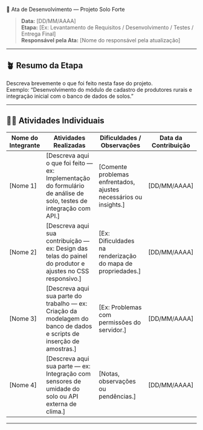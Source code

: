 

🌾 Ata de Desenvolvimento — Projeto Solo Forte

> **Data:** [DD/MM/AAAA]  
> **Etapa:** [Ex: Levantamento de Requisitos / Desenvolvimento / Testes / Entrega Final]  
> **Responsável pela Ata:** [Nome do responsável pela atualização]

---

## 🪴 Resumo da Etapa

Descreva brevemente o que foi feito nesta fase do projeto.  
Exemplo: “Desenvolvimento do módulo de cadastro de produtores rurais e integração inicial com o banco de dados de solos.”

---

## 👩‍🌾 Atividades Individuais

| Nome do Integrante | Atividades Realizadas | Dificuldades / Observações | Data da Contribuição |
|--------------------|------------------------|-----------------------------|----------------------|
| [Nome 1] | [Descreva aqui o que foi feito — ex: Implementação do formulário de análise de solo, testes de integração com API.] | [Comente problemas enfrentados, ajustes necessários ou insights.] | [DD/MM/AAAA] |
| [Nome 2] | [Descreva aqui sua contribuição — ex: Design das telas do painel do produtor e ajustes no CSS responsivo.] | [Ex: Dificuldades na renderização do mapa de propriedades.] | [DD/MM/AAAA] |
| [Nome 3] | [Descreva aqui sua parte do trabalho — ex: Criação da modelagem do banco de dados e scripts de inserção de amostras.] | [Ex: Problemas com permissões do servidor.] | [DD/MM/AAAA] |
| [Nome 4] | [Descreva aqui sua parte — ex: Integração com sensores de umidade do solo ou API externa de clima.] | [Notas, observações ou pendências.] | [DD/MM/AAAA] |

---

